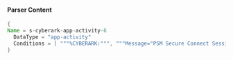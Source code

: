 #### Parser Content
```Java
{
Name = s-cyberark-app-activity-6
  DataType = "app-activity"
  Conditions = [ """%CYBERARK:""", """Message="PSM Secure Connect Session End""", """;Safe=""" ]
}
```